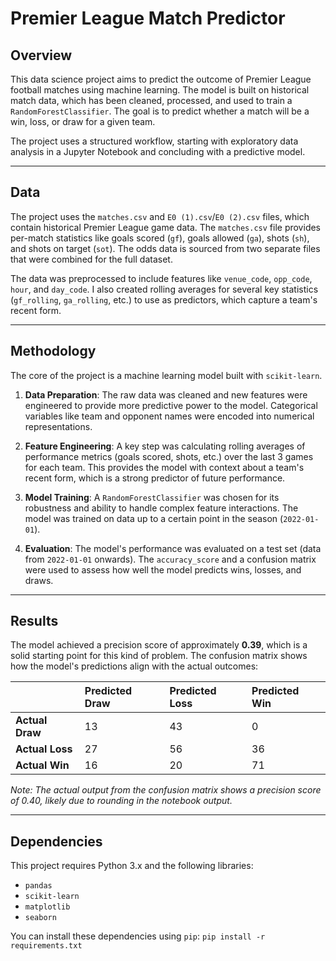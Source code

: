 # Premier League Match Predictor

## Overview

This data science project aims to predict the outcome of Premier League football matches using machine learning. The model is built on historical match data, which has been cleaned, processed, and used to train a `RandomForestClassifier`. The goal is to predict whether a match will be a win, loss, or draw for a given team.

The project uses a structured workflow, starting with exploratory data analysis in a Jupyter Notebook and concluding with a predictive model.

---

## Data

The project uses the `matches.csv` and `E0 (1).csv`/`E0 (2).csv` files, which contain historical Premier League game data. The `matches.csv` file provides per-match statistics like goals scored (`gf`), goals allowed (`ga`), shots (`sh`), and shots on target (`sot`). The odds data is sourced from two separate files that were combined for the full dataset.

The data was preprocessed to include features like `venue_code`, `opp_code`, `hour`, and `day_code`. I also created rolling averages for several key statistics (`gf_rolling`, `ga_rolling`, etc.) to use as predictors, which capture a team's recent form.

---

## Methodology

The core of the project is a machine learning model built with `scikit-learn`.

1. **Data Preparation**: The raw data was cleaned and new features were engineered to provide more predictive power to the model. Categorical variables like team and opponent names were encoded into numerical representations.

2. **Feature Engineering**: A key step was calculating rolling averages of performance metrics (goals scored, shots, etc.) over the last 3 games for each team. This provides the model with context about a team's recent form, which is a strong predictor of future performance.

3. **Model Training**: A `RandomForestClassifier` was chosen for its robustness and ability to handle complex feature interactions. The model was trained on data up to a certain point in the season (`2022-01-01`).

4. **Evaluation**: The model's performance was evaluated on a test set (data from `2022-01-01` onwards). The `accuracy_score` and a confusion matrix were used to assess how well the model predicts wins, losses, and draws.

---

## Results

The model achieved a precision score of approximately **0.39**, which is a solid starting point for this kind of problem. The confusion matrix shows how the model's predictions align with the actual outcomes:

|              | Predicted Draw | Predicted Loss | Predicted Win |
| :----------- | :------------- | :------------- | :------------ |
| **Actual Draw** | 13             | 43             | 0             |
| **Actual Loss** | 27             | 56             | 36            |
| **Actual Win** | 16             | 20             | 71            |

*Note: The actual output from the confusion matrix shows a precision score of 0.40, likely due to rounding in the notebook output.*

---

## Dependencies

This project requires Python 3.x and the following libraries:
* `pandas`
* `scikit-learn`
* `matplotlib`
* `seaborn`

You can install these dependencies using `pip`:
`pip install -r requirements.txt`

